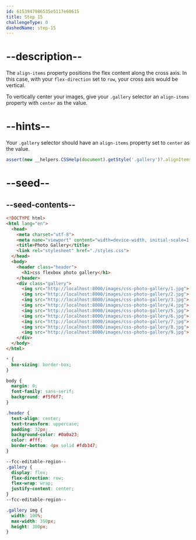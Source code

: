 ```yaml
---
id: 6153947986535e5117e60615
title: Step 15
challengeType: 0
dashedName: step-15
---
```


# --description--

The `align-items` property positions the flex content along the cross axis. In this case, with your `flex-direction` set to `row`, your cross axis would be vertical.

To vertically center your images, give your `.gallery` selector an `align-items` property with `center` as the value.

# --hints--

Your `.gallery` selector should have an `align-items` property set to `center` as the value.

```js
assert(new __helpers.CSSHelp(document).getStyle('.gallery')?.alignItems === 'center');
```

# --seed--

## --seed-contents--

```html
<!DOCTYPE html>
<html lang="en">
  <head>
    <meta charset="utf-8">
    <meta name="viewport" content="width=device-width, initial-scale=1.0">
    <title>Photo Gallery</title>
    <link rel="stylesheet" href="./styles.css">
  </head>
  <body>
    <header class="header">
      <h1>css flexbox photo gallery</h1>
    </header>
    <div class="gallery">
      <img src="http://localhost:8000/images/css-photo-gallery/1.jpg">
      <img src="http://localhost:8000/images/css-photo-gallery/2.jpg">
      <img src="http://localhost:8000/images/css-photo-gallery/3.jpg">
      <img src="http://localhost:8000/images/css-photo-gallery/4.jpg">
      <img src="http://localhost:8000/images/css-photo-gallery/5.jpg">
      <img src="http://localhost:8000/images/css-photo-gallery/6.jpg">
      <img src="http://localhost:8000/images/css-photo-gallery/7.jpg">
      <img src="http://localhost:8000/images/css-photo-gallery/8.jpg">
      <img src="http://localhost:8000/images/css-photo-gallery/9.jpg">
    </div>
  </body>
</html>
```

```css
* {
  box-sizing: border-box;
}

body {
  margin: 0;
  font-family: sans-serif;
  background: #f5f6f7;
}

.header {
  text-align: center;
  text-transform: uppercase;
  padding: 32px;
  background-color: #0a0a23;
  color: #fff;
  border-bottom: 4px solid #fdb347;
}

--fcc-editable-region--
.gallery {
  display: flex;
  flex-direction: row;
  flex-wrap: wrap;
  justify-content: center;
}
--fcc-editable-region--

.gallery img {
  width: 100%;
  max-width: 350px;
  height: 300px;
}
```
